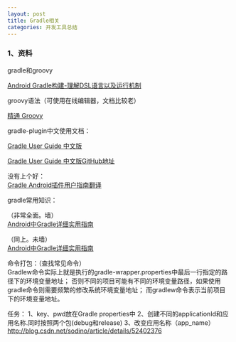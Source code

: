 ```yaml
---
layout: post
title: Gradle相关
categories: 开发工具总结
---
```


### 1、资料 ###

gradle和groovy  

[Android Gradle构建-理解DSL语言以及运行机制](http://www.jianshu.com/p/7b31cc80421d)  


groovy语法（可使用在线编辑器，文档比较老）  

[精通 Groovy](https://www.ibm.com/developerworks/cn/education/java/j-groovy/j-groovy.html)  


gradle-plugin中文使用文档：  

[Gradle User Guide 中文版](https://dongchuan.gitbooks.io/gradle-user-guide-/introduction.html)  

[Gradle User Guide 中文版GitHub地址](https://github.com/DONGChuan/GradleUserGuide) 

没有上个好：  
[Gradle Android插件用户指南翻译](http://avatarqing.github.io/Gradle-Plugin-User-Guide-Chinese-Verision/basic_project/simple_build_files.html) 


gradle常用知识：  

（非常全面。墙）  
[Android中Gradle详细实用指南](https://juejin.im/post/58eae7e5a22b9d0058a88a56) 

（同上。未墙）  
[Android中Gradle详细实用指南](http://www.jianshu.com/p/ed4ef3b96a29) 


命令打包：（查找常见命令）  
Gradlew命令实际上就是执行的gradle-wrapper.properties中最后一行指定的路径下的环境变量地址； 
否则不同的项目可能有不同的环境变量路径，如果使用gradle命令则需要频繁的修改系统环境变量地址； 
而gradlew命令表示当前项目下的环境变量地址。 

任务：
1、key、pwd放在Gradle properties中
2、创建不同的applicationId和应用名称.同时按照两个包(debug和release)
3、改变应用名称（app_name）http://blog.csdn.net/sodino/article/details/52402376

